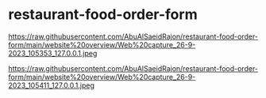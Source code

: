 # restaurant-food-order-form

https://raw.githubusercontent.com/AbuAlSaeidRajon/restaurant-food-order-form/main/website%20overview/Web%20capture_26-9-2023_105353_127.0.0.1.jpeg

https://raw.githubusercontent.com/AbuAlSaeidRajon/restaurant-food-order-form/main/website%20overview/Web%20capture_26-9-2023_105411_127.0.0.1.jpeg
